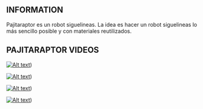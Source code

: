 INFORMATION
----------------------

Pajitaraptor es un robot siguelineas. La idea es hacer un robot siguelineas lo más sencillo posible y con materiales reutilizados.


PAJITARAPTOR VIDEOS
----------------------

[![Alt text](https://img.youtube.com/vi/Dyhbn8IVR08/0.jpg)](https://www.youtube.com/shorts/Dyhbn8IVR08))  

[![Alt text](https://img.youtube.com/vi/XizLJr9lMnQ/0.jpg)](https://www.youtube.com/shorts/XizLJr9lMnQ))

[![Alt text](https://img.youtube.com/vi/S-qENtnLSbY/0.jpg)](https://www.youtube.com/shorts/S-qENtnLSbY))

[![Alt text](https://img.youtube.com/vi/A72u4qU6OR0/0.jpg)](https://www.youtube.com/shorts/A72u4qU6OR0)) 









